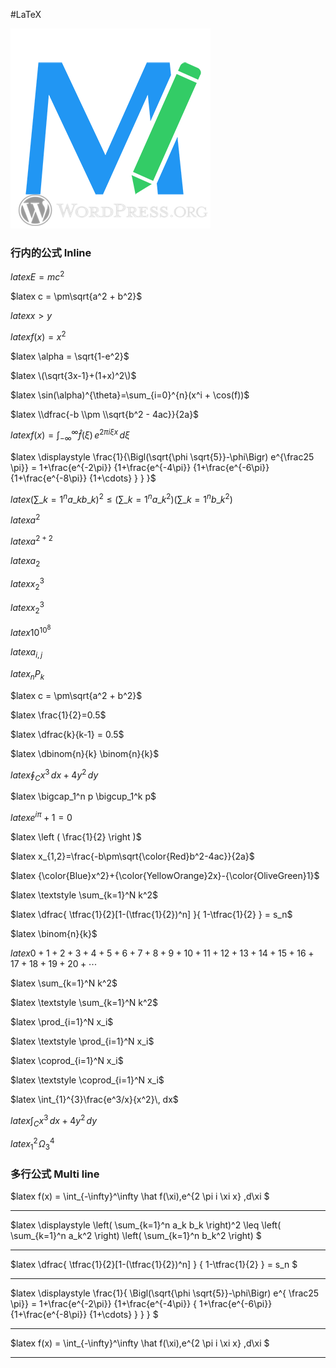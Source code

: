 #LaTeX

![](./../Interface-logo.jpg)

### 行内的公式 Inline

$latex E=mc^2$

$latex c = \pm\sqrt{a^2 + b^2}$

$latex x > y$

$latex f(x) = x^2$

$latex \alpha = \sqrt{1-e^2}$

<!--此公式不支持Jetpack-->
$latex \(\sqrt{3x-1}+(1+x)^2\)$

$latex \sin(\alpha)^{\theta}=\sum_{i=0}^{n}(x^i + \cos(f))$

$latex \\dfrac{-b \\pm \\sqrt{b^2 - 4ac}}{2a}$

$latex f(x) = \int_{-\infty}^\infty\hat f(\xi)\,e^{2 \pi i \xi x}\,d\xi$

$latex \displaystyle \frac{1}{\Bigl(\sqrt{\phi \sqrt{5}}-\phi\Bigr) e^{\frac25 \pi}} = 1+\frac{e^{-2\pi}} {1+\frac{e^{-4\pi}} {1+\frac{e^{-6\pi}} {1+\frac{e^{-8\pi}} {1+\cdots} } } }$

$latex \displaystyle \left( \sum\_{k=1}^n a\_k b\_k \right)^2 \leq \left( \sum\_{k=1}^n a\_k^2 \right) \left( \sum\_{k=1}^n b\_k^2 \right)$

$latex a^2$

$latex a^{2+2}$

$latex a_2$

$latex {x_2}^3$

$latex x_2^3$

$latex 10^{10^{8}}$

$latex a_{i,j}$

$latex _nP_k$

$latex c = \pm\sqrt{a^2 + b^2}$

$latex \frac{1}{2}=0.5$

$latex \dfrac{k}{k-1} = 0.5$

$latex \dbinom{n}{k} \binom{n}{k}$

$latex \oint_C x^3\, dx + 4y^2\, dy$

$latex \bigcap_1^n p   \bigcup_1^k p$

$latex e^{i \pi} + 1 = 0$

$latex \left ( \frac{1}{2} \right )$

<!--此公式不支持Jetpack-->
$latex x_{1,2}=\frac{-b\pm\sqrt{\color{Red}b^2-4ac}}{2a}$

<!--此公式不支持Jetpack-->
$latex {\color{Blue}x^2}+{\color{YellowOrange}2x}-{\color{OliveGreen}1}$

$latex \textstyle \sum_{k=1}^N k^2$

$latex \dfrac{ \tfrac{1}{2}[1-(\tfrac{1}{2})^n] }{ 1-\tfrac{1}{2} } = s_n$

$latex \binom{n}{k}$

$latex 0+1+2+3+4+5+6+7+8+9+10+11+12+13+14+15+16+17+18+19+20+\cdots$

$latex \sum_{k=1}^N k^2$

$latex \textstyle \sum_{k=1}^N k^2$

$latex \prod_{i=1}^N x_i$

$latex \textstyle \prod_{i=1}^N x_i$

$latex \coprod_{i=1}^N x_i$

$latex \textstyle \coprod_{i=1}^N x_i$

$latex \int_{1}^{3}\frac{e^3/x}{x^2}\, dx$

$latex \int_C x^3\, dx + 4y^2\, dy$

$latex {}_1^2\!\Omega_3^4$

### 多行公式 Multi line

$latex
f(x) = \int_{-\infty}^\infty
    \hat f(\xi)\,e^{2 \pi i \xi x}
    \,d\xi
$

---

$latex
\displaystyle
\left( \sum\_{k=1}^n a\_k b\_k \right)^2
\leq
\left( \sum\_{k=1}^n a\_k^2 \right)
\left( \sum\_{k=1}^n b\_k^2 \right)
$

---

$latex
\dfrac{
    \tfrac{1}{2}[1-(\tfrac{1}{2})^n] }
    { 1-\tfrac{1}{2} } = s_n
$

---

$latex
\displaystyle
    \frac{1}{
        \Bigl(\sqrt{\phi \sqrt{5}}-\phi\Bigr) e^{
        \frac25 \pi}} = 1+\frac{e^{-2\pi}} {1+\frac{e^{-4\pi}} {
        1+\frac{e^{-6\pi}}
        {1+\frac{e^{-8\pi}}
         {1+\cdots} }
        }
    }
$

---

$latex
f(x) = \int_{-\infty}^\infty
    \hat f(\xi)\,e^{2 \pi i \xi x}
    \,d\xi
$

---
